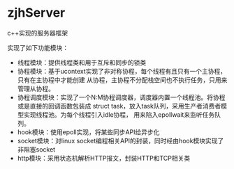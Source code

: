 # zjhServer
c++实现的服务器框架

实现了如下功能模块：
- 线程模块：提供线程类和用于互斥和同步的锁类
- 协程模块：基于ucontext实现了非对称协程，每个线程有且只有一个主协程，只有在主协程中才能创建
           从协程，主协程不分配栈空间也不执行任务，只用来管理从协程。
- 协程调度模块：实现了一个N:M协程调度器，调度器内置一个线程池。将协程或是直接的回调函数包装成
            struct task，放入task队列，采用生产者消费者模型实现线程池。为每个线程引入idle协程，
            用来陷入epollwait来监听任务队列。
- hook模块：使用epoll实现，将某些同步API给异步化
- socket模块：对linux socket编程相关API的封装，同时经由hook模块实现了非阻塞socket
- http模块：采用状态机解析HTTP报文，封装HTTP和TCP相关类

